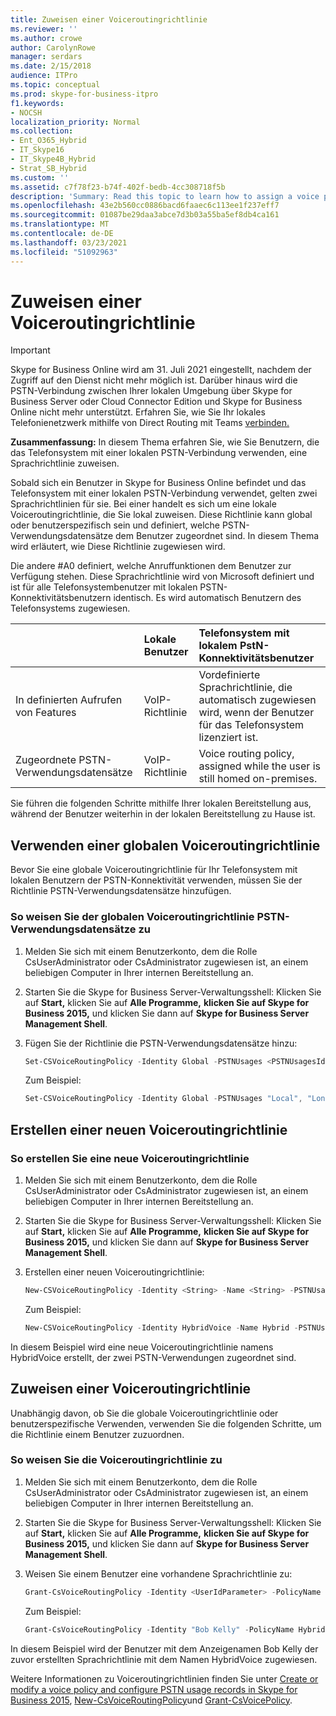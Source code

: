 ```yaml
---
title: Zuweisen einer Voiceroutingrichtlinie
ms.reviewer: ''
ms.author: crowe
author: CarolynRowe
manager: serdars
ms.date: 2/15/2018
audience: ITPro
ms.topic: conceptual
ms.prod: skype-for-business-itpro
f1.keywords:
- NOCSH
localization_priority: Normal
ms.collection:
- Ent_O365_Hybrid
- IT_Skype16
- IT_Skype4B_Hybrid
- Strat_SB_Hybrid
ms.custom: ''
ms.assetid: c7f78f23-b74f-402f-bedb-4cc308718f5b
description: 'Summary: Read this topic to learn how to assign a voice policy for users using Phone System with on-premises PSTN connectivity.'
ms.openlocfilehash: 43e2b560cc0886bacd6faaec6c113ee1f237eff7
ms.sourcegitcommit: 01087be29daa3abce7d3b03a55ba5ef8db4ca161
ms.translationtype: MT
ms.contentlocale: de-DE
ms.lasthandoff: 03/23/2021
ms.locfileid: "51092963"
---
```

# <a name="assign-a-voice-routing-policy"></a>Zuweisen einer Voiceroutingrichtlinie
 
> [!Important]
> Skype for Business Online wird am 31. Juli 2021 eingestellt, nachdem der Zugriff auf den Dienst nicht mehr möglich ist.  Darüber hinaus wird die PSTN-Verbindung zwischen Ihrer lokalen Umgebung über Skype for Business Server oder Cloud Connector Edition und Skype for Business Online nicht mehr unterstützt.  Erfahren Sie, wie Sie Ihr lokales Telefonienetzwerk mithilfe von Direct Routing mit Teams [verbinden.](/MicrosoftTeams/direct-routing-landing-page)

**Zusammenfassung:** In diesem Thema erfahren Sie, wie Sie Benutzern, die das Telefonsystem mit einer lokalen PSTN-Verbindung verwenden, eine Sprachrichtlinie zuweisen. 
  
Sobald sich ein Benutzer in Skype for Business Online befindet und das Telefonsystem mit einer lokalen PSTN-Verbindung verwendet, gelten zwei Sprachrichtlinien für sie. Bei einer handelt es sich um eine lokale Voiceroutingrichtlinie, die Sie lokal zuweisen. Diese Richtlinie kann global oder benutzerspezifisch sein und definiert, welche PSTN-Verwendungsdatensätze dem Benutzer zugeordnet sind. In diesem Thema wird erläutert, wie Diese Richtlinie zugewiesen wird.
  
Die andere #A0 definiert, welche Anruffunktionen dem Benutzer zur Verfügung stehen. Diese Sprachrichtlinie wird von Microsoft definiert und ist für alle Telefonsystembenutzer mit lokalen PSTN-Konnektivitätsbenutzern identisch. Es wird automatisch Benutzern des Telefonsystems zugewiesen.
  
||**Lokale Benutzer**|**Telefonsystem mit lokalem PstN-Konnektivitätsbenutzer**|
|:-----|:-----|:-----|
|In definierten Aufrufen von Features  <br/> |VoIP-Richtlinie  <br/> |Vordefinierte Sprachrichtlinie, die automatisch zugewiesen wird, wenn der Benutzer für das Telefonsystem lizenziert ist.  <br/> |
|Zugeordnete PSTN-Verwendungsdatensätze  <br/> |VoIP-Richtlinie  <br/> |Voice routing policy, assigned while the user is still homed on-premises.  <br/> |
   
Sie führen die folgenden Schritte mithilfe Ihrer lokalen Bereitstellung aus, während der Benutzer weiterhin in der lokalen Bereitstellung zu Hause ist.
  
## <a name="using-a-global-voice-routing-policy"></a>Verwenden einer globalen Voiceroutingrichtlinie

Bevor Sie eine globale Voiceroutingrichtlinie für Ihr Telefonsystem mit lokalen Benutzern der PSTN-Konnektivität verwenden, müssen Sie der Richtlinie PSTN-Verwendungsdatensätze hinzufügen.
  
### <a name="to-assign-pstn-usage-records-to-the-global-voice-routing-policy"></a>So weisen Sie der globalen Voiceroutingrichtlinie PSTN-Verwendungsdatensätze zu

1. Melden Sie sich mit einem Benutzerkonto, dem die Rolle CsUserAdministrator oder CsAdministrator zugewiesen ist, an einem beliebigen Computer in Ihrer internen Bereitstellung an.
    
2. Starten Sie die Skype for Business Server-Verwaltungsshell: Klicken Sie auf **Start,** klicken Sie auf **Alle Programme,** **klicken Sie auf Skype for Business 2015,** und klicken Sie dann auf **Skype for Business Server Management Shell**.
    
3. Fügen Sie der Richtlinie die PSTN-Verwendungsdatensätze hinzu:
    
   ```powershell
   Set-CSVoiceRoutingPolicy -Identity Global -PSTNUsages <PSTNUsagesId> 
   ```

    Zum Beispiel:
    
   ```powershell
   Set-CSVoiceRoutingPolicy -Identity Global -PSTNUsages "Local", "Long Distance" 
   ```

## <a name="creating-a-new-voice-routing-policy"></a>Erstellen einer neuen Voiceroutingrichtlinie

### <a name="to-create-a-new-voice-routing-policy"></a>So erstellen Sie eine neue Voiceroutingrichtlinie

1. Melden Sie sich mit einem Benutzerkonto, dem die Rolle CsUserAdministrator oder CsAdministrator zugewiesen ist, an einem beliebigen Computer in Ihrer internen Bereitstellung an.
    
2. Starten Sie die Skype for Business Server-Verwaltungsshell: Klicken Sie auf **Start,** klicken Sie auf **Alle Programme,** **klicken Sie auf Skype for Business 2015,** und klicken Sie dann auf **Skype for Business Server Management Shell**.
    
3. Erstellen einer neuen Voiceroutingrichtlinie:
    
   ```powershell
   New-CSVoiceRoutingPolicy -Identity <String> -Name <String> -PSTNUsages <PSTNUsagesId>
   ```

    Zum Beispiel:
    
   ```powershell
   New-CSVoiceRoutingPolicy -Identity HybridVoice -Name Hybrid -PSTNUsages "Local", "Long Distance"
   ```

In diesem Beispiel wird eine neue Voiceroutingrichtlinie namens HybridVoice erstellt, der zwei PSTN-Verwendungen zugeordnet sind.
  
## <a name="assigning-a-voice-routing-policy"></a>Zuweisen einer Voiceroutingrichtlinie

Unabhängig davon, ob Sie die globale Voiceroutingrichtlinie oder benutzerspezifische Verwenden, verwenden Sie die folgenden Schritte, um die Richtlinie einem Benutzer zuzuordnen.
  
### <a name="to-assign-the-voice-routing-policy"></a>So weisen Sie die Voiceroutingrichtlinie zu

1. Melden Sie sich mit einem Benutzerkonto, dem die Rolle CsUserAdministrator oder CsAdministrator zugewiesen ist, an einem beliebigen Computer in Ihrer internen Bereitstellung an.
    
2. Starten Sie die Skype for Business Server-Verwaltungsshell: Klicken Sie auf **Start,** klicken Sie auf **Alle Programme,** **klicken Sie auf Skype for Business 2015,** und klicken Sie dann auf **Skype for Business Server Management Shell**.
    
3. Weisen Sie einem Benutzer eine vorhandene Sprachrichtlinie zu:
    
   ```powershell
   Grant-CsVoiceRoutingPolicy -Identity <UserIdParameter> -PolicyName <String>
   ```

    Zum Beispiel:
    
   ```powershell
   Grant-CsVoiceRoutingPolicy -Identity "Bob Kelly" -PolicyName HybridVoice
   ```

In diesem Beispiel wird der Benutzer mit dem Anzeigenamen Bob Kelly der zuvor erstellten Sprachrichtlinie mit dem Namen HybridVoice zugewiesen.
  
Weitere Informationen zu Voiceroutingrichtlinien finden Sie unter [Create or modify a voice policy and configure PSTN usage records in Skype for Business 2015](../../deploy/deploy-enterprise-voice/voice-policy-and-pstn-usage-records.md), [New-CsVoiceRoutingPolicy](/powershell/module/skype/new-csvoiceroutingpolicy?view=skype-ps)und [Grant-CsVoicePolicy](/powershell/module/skype/grant-csvoicepolicy?view=skype-ps).
